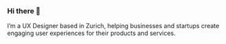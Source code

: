 ### Hi there 👋

I’m a UX Designer based in Zurich, helping businesses and startups create engaging user experiences for their products and services.
